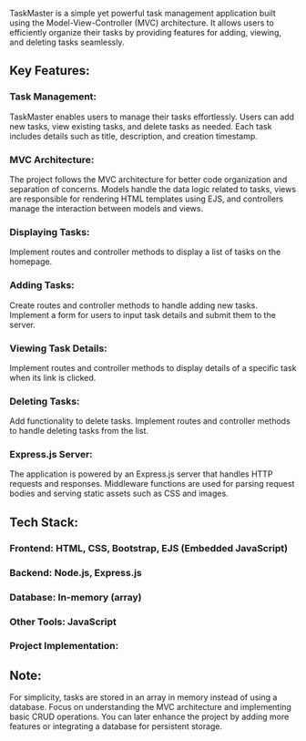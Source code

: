 TaskMaster is a simple yet powerful task management application built using the Model-View-Controller (MVC) architecture. It allows users to efficiently organize their tasks by providing features for adding, viewing, and deleting tasks seamlessly.

## Key Features:

### Task Management:
TaskMaster enables users to manage their tasks effortlessly. Users can add new tasks, view existing tasks, and delete tasks as needed. Each task includes details such as title, description, and creation timestamp.

### MVC Architecture:
The project follows the MVC architecture for better code organization and separation of concerns. Models handle the data logic related to tasks, views are responsible for rendering HTML templates using EJS, and controllers manage the interaction between models and views.

### Displaying Tasks:
Implement routes and controller methods to display a list of tasks on the homepage.

### Adding Tasks:
Create routes and controller methods to handle adding new tasks. Implement a form for users to input task details and submit them to the server.

### Viewing Task Details:
Implement routes and controller methods to display details of a specific task when its link is clicked.

### Deleting Tasks:
Add functionality to delete tasks. Implement routes and controller methods to handle deleting tasks from the list.

### Express.js Server:
The application is powered by an Express.js server that handles HTTP requests and responses. Middleware functions are used for parsing request bodies and serving static assets such as CSS and images.

## Tech Stack:

### Frontend: HTML, CSS, Bootstrap, EJS (Embedded JavaScript)
### Backend: Node.js, Express.js
### Database: In-memory (array)
### Other Tools: JavaScript
### Project Implementation:

## Note:
For simplicity, tasks are stored in an array in memory instead of using a database.
Focus on understanding the MVC architecture and implementing basic CRUD operations. You can later enhance the project by adding more features or integrating a database for persistent storage.
